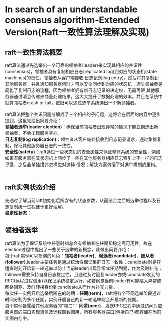 # In search of an understandable consensus algorithm-Extended Version(Raft一致性算法理解及实现)
## raft一致性算法概要
raft算法通过先选举出一个可靠的领袖者(leader)来实现其相应的共识性(consensus)，领袖者具有复制相应日志(replicated log)到对应的状态机(state machines)的责任。领袖者从客户端接收
日志记录(log entry)，然后将其复制到其他服务器，并且通知服务器何时才可以安全同步到对应的状态机；选举领袖者是简化了复制日志的流程，因为领袖者拥有新日志记录的决定权，无需再跟
其他服务器通过消息传递来商量处理结果，这大大提升了数据处理的效率。并且在系统中就算领袖者crash or fail，依旧可以通过选举系统选出一个新领袖者。<br>
<br>
raft算法把整个共识问题分解成了三个相应的子问题，这将会在后面的内容中逐步提到，这里先给出简要介绍：<br>
**领袖者选举(leader election)**：确保当前领袖者出现异常的情况下能立刻选出新领袖者，不会出现服务空档。<br>
**日志复制(log replication)**：领袖者从客户端处接收到日志记录请求，通过集群复制，保证其他服务器日志的一致性。<br>
**安全性(safety)**：raft通过一些状态机的安全属性来保证整体系统的安全性，例如如果有服务器在其状态机上同步了一些在其他服务器相应日志索引上不一样的日志记录，之后会单独描述怎样应对这种
情况；解决方案包括了对选举机制的重构。<br>
<br>
## raft实例状态介绍
先通过了解当前raft初始化后所含有的状态参数，从而结合之后的选举过程以及日志复制统一过程便于更好理解。<br>
**稳定性状态：**<br>

## 领袖者选举
raft算法为了保证系统中任意时刻总会有领袖者在任期即稳定高可用性，故在election过程中提出了一些关于选举的新概念，此做出简要介绍：<br>
每个raft实例可以扮演的角色：**领袖者(leader)**、**候选者(candidate)**、**随从者(follower)**,leader主要任务是通过统治性保证集群日志一致性；candidate则是在适宜时刻开启新一轮选举以防止当前leader出现异常或任期到期，作为及时补充；follower需要保持自身日志稳定性，且通过及时回复leader亦或candidate发到的RPC(远程过程调用)以保证系统稳定运行，如若察觉当前leader有可能陷入异常或网络阻塞，及时转换身份到candidate从而作为补充力量。<br>
每次任一实例开启选举后所在的时期：**任期(term)**，raft将各个不同选举阶段通过时间分割为多个任期，实例开启自己的新一轮选举则会开启新的任期。<br>
每个实例暴露给其他服务器的"端口"：**同辈(peer)**，发送RPC过程中通过访问对应服务器的端口实现通信及远程函数调用，所有服务器端口(包括自己)都存储在当前实例内存中。<br>









